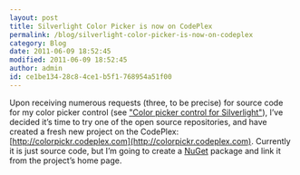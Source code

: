 ```yaml
---
layout: post
title: Silverlight Color Picker is now on CodePlex
permalink: /blog/silverlight-color-picker-is-now-on-codeplex
category: Blog
date: 2011-06-09 18:52:45
modified: 2011-06-09 18:52:45
author: admin
id: ce1be134-28c8-4ce1-b5f1-768954a51f00
---
```


Upon receiving numerous requests (three, to be precise) for source code for my color picker control
(see ["Color picker control for Silverlight"](/blog/color-picker-control-for-silverlight)), I’ve decided it’s time
to try one of the open source repositories, and have created a fresh new project on the CodePlex:
[http://colorpickr.codeplex.com](http://colorpickr.codeplex.com).
Currently it is just source code, but I’m going to create a [NuGet](http://www.nuget.org) package and link it from
the project’s home page.
